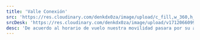 ```yaml
---
title: 'Valle Conexión'
src: 'https://res.cloudinary.com/denkdx0za/image/upload/c_fill,w_360,h_203,ar_16:9/v1712067854/VALLE_prgwdc.png'
srcDesk: 'https://res.cloudinary.com/denkdx0za/image/upload/v1712066099/valle_conexi%C3%B3n_Mesa_de_trabajo_1_myqvpe.png'
desc: 'De acuerdo al horario de vuelo nuestra movilidad pasara por su alojamiento y le llevara con dirección al Aeropuerto para el vuelo hacia la ciudad del Cusco. A la salida del Aeropuerto de Cusco un agente nuestro lo esperara con un cartel para trasladarlo a su alojamiento.'
---
```



